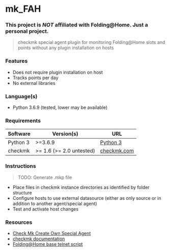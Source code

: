 # mk_FAH
### This project is _NOT_ affiliated with Folding@Home. Just a personal project.
> checkmk special agent plugin for monitoring Folding@Home slots and points without any plugin installation on hosts

### Features

- Does not require plugin installation on host
- Tracks points per day
- No external libraries

### Language(s)

- Python 3.6.9 (tested, lower may be available)

### Requirements

| Software | Version(s) | URL|
| -|-|-|
| Python 3| >=3.6.9 | [Python 3](https://www.python.org/downloads/) |
| checkmk | >= 1.6 (>= 2.0 untested) | [checkmk.com](https://checkmk.com/) |


### Instructions
> TODO: Generate .mkp file

- Place files in checkmk instance directories as identified by folder structure
- Configure hosts to use external datasource (either as only source or in addition to another agent/special agent)
- Test and activate host changes

### Resources

- [Check Mk Create Own Special Agent](https://digaround.cloud/check-mk-create-own-special-agent/)
- [checkmk documentation](https://docs.checkmk.com/latest/en/)
- [Folding@Home base telnet script](https://forums.anandtech.com/threads/folding-home-fahclient-config-control-manual-page.2574018/#post-40108202)
